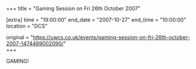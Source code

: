 +++
title = "Gaming Session on Fri 26th October 2007"

[extra]
time = "19:00:00"
end_date = "2007-10-27"
end_time = "10:00:00"
location = "DCS"

original = "https://uwcs.co.uk/events/gaming-session-on-fri-26th-october-2007-1474489002090/"    
+++

GAMING\!

